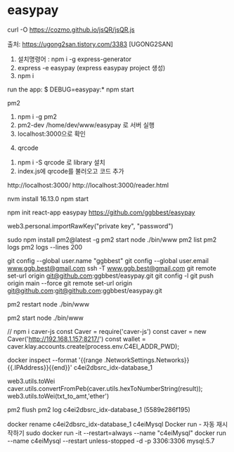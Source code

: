 # easypay
curl -O https://cozmo.github.io/jsQR/jsQR.js

출처: https://ugong2san.tistory.com/3383 [UGONG2SAN]

1) 설치명령어 : npm i -g express-generator
2) express -e easypay (express easypay project 생성)
3) npm i

run the app:
     $ DEBUG=easypay:* npm start

pm2
1) npm i -g pm2
2) pm2-dev /home/dev/www/easypay 로 서버 실행
3) localhost:3000으로 확인

4. qrcode
1) npm i -S qrcode 로 library 설치
2) index.js에 qrcode를 불러오고 코드 추가

http://localhost:3000/
http://localhost:3000/reader.html

nvm install 16.13.0
npm start

npm init react-app easypay
https://github.com/ggbbest/easypay


web3.personal.importRawKey("private key", "password")

sudo npm install pm2@latest -g
pm2 start node ./bin/www
pm2 list
pm2 logs
pm2 logs --lines 200

git config --global user.name "ggbbest"
git config --global user.email www.ggb.best@gmail.com
ssh -T www.ggb.best@gmail.com
git remote set-url origin git@github.com:ggbbest/easypay.git
git config -l
git push origin main --force
git remote set-url origin git@github.com:git@github.com:ggbbest/easypay.git

pm2 restart node ./bin/www

pm2 start node ./bin/www

// npm i caver-js
const Caver = require('caver-js')
const caver = new Caver('http://192.168.1.157:8217/')
const wallet = caver.klay.accounts.create(process.env.C4EI_ADDR_PWD);

docker inspect --format '{{range .NetworkSettings.Networks}}{{.IPAddress}}{{end}}' c4ei2dbsrc_idx-database_1 

web3.utils.toWei
caver.utils.convertFromPeb(caver.utils.hexToNumberString(result));
web3.utils.toWei(txt_to_amt,'ether')

pm2 flush
pm2 log
c4ei2dbsrc_idx-database_1 (5589e286f195)

docker rename c4ei2dbsrc_idx-database_1 c4eiMysql
Docker run - 자동 재시작하기
sudo docker run -it --restart=always --name "c4eiMysql"
docker run --name c4eiMysql --restart unless-stopped -d -p 3306:3306 mysql:5.7
